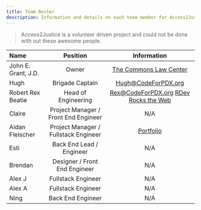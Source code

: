 ```yaml
---
title: Team Roster
description: Information and details on each team member for Access2Justice
---
```


>Access2Justice is a volunteer driven project and could not be done with out these awesome people. 

|Name|Position|Information|
|:-----|:---:|:---:|
| John E. Grant, J.D. | Owner| [The Commons Law Center](thecommonslawcenter.org)|
| Hugh | Brigade Captain | [Hugh@CodeForPDX.org](hugh@codeforpdx.org)|
| Robert Rex Beatie| Head of Engineering| [Rex@CodeForPDX.org](rex@codeforpdx.org) [RDev Rocks the Web](https://rdev.rocks) |
| Claire | Project Manager / Front End Engineer | N/A |
| Aidan Fleischer | Project Manager / Fullstack Engineer | [Portfolio](https://github.com/afleischer) |
| Esti | Back End Lead / Engineer | N/A |
| Brendan | Designer / Front End Engineer | N/A
| Alex J | Fullstack Engineer | N/A |
| Alex A | Fullstack Engineer | N/A |
| Ning | Back End Engineer | N/A |
